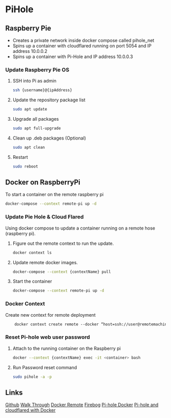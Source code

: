 # PiHole

## Raspberry Pie

- Creates a private network inside docker compose called pihole_net
- Spins up a container with cloudflared running on port 5054 and IP address 10.0.0.2
- Spins up a container with Pi-Hole and IP address 10.0.0.3

### Update Raspberry Pie OS

1. SSH into Pi as admin

    ```bash
    ssh {username}@{ipAddress}
    ```

2. Update the repository package list

    ```bash
    sudo apt update
    ```

3. Upgrade all packages

    ```bash
    sudo apt full-upgrade
    ```

4. Clean up .deb packages (Optional)

    ```bash
    sudo apt clean
    ```

5. Restart

    ```bash
    sudo reboot
    ```

## Docker on RaspberryPi

To start a container on the remote raspberry pi

  ```bash
  docker-compose --context remote-pi up -d  
  ```

### Update Pie Hole & Cloud Flared

Using docker compose to update a container running on a remote hose (raspberry pi).

1. Figure out the remote context to run the update.

    ```bash
    docker context ls
    ```

2. Update remote docker images.

    ```bash
    docker-compose --context {contextName} pull
    ```

3. Start the container

    ```bash
    docker-compose --context remote-pi up -d
    ```

### Docker Context

Create new context for remote deployment

```bash
    docker context create remote ‐‐docker “host=ssh://user@remotemachine”
```

### Reset Pi-hole web user password

1. Attach to the running container on the Raspberry pi

    ```bash
    docker --context {contextName} exec -it <container> bash
    ```

2. Run Password reset command

    ```bash
    sudo pihole -a -p
    ```

## Links

[Github](https://github.com/pi-hole/docker-pi-hole)
[Walk Through](https://burakkarakan.com/blog/pihole-on-raspberry-using-pi-docker-and-docker-compose/)
[Docker Remote](https://www.docker.com/blog/how-to-deploy-on-remote-docker-hosts-with-docker-compose/)
[Firebog](https://firebog.net/)
[Pi-hole Docker](https://visibilityspots.org/dockerized-cloudflared-pi-hole.html)
[Pi-hole and cloudflared with Docker](https://mroach.com/2020/08/pi-hole-and-cloudflared-with-docker/#pi-hole-and-cloudflared-relationship)

